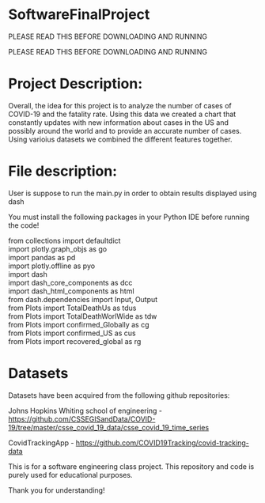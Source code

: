# SoftwareFinalProject
PLEASE READ THIS BEFORE DOWNLOADING AND RUNNING

PLEASE READ THIS BEFORE DOWNLOADING AND RUNNING

# Project Description:
Overall, the idea for this project is to analyze the number of cases of COVID-19 and the fatality rate. Using this data we created a chart that constantly updates with new information about cases in the US and possibly around the world and to provide an accurate number of cases. Using varioius datasets we combined the different features together.

# File description: 
User is suppose to run the main.py in order to obtain results displayed using dash

You must install the following packages in your Python IDE before running the code!

from collections import defaultdict      
import plotly.graph_objs as go      
import pandas as pd       
import plotly.offline as pyo       
import dash      
import dash_core_components as dcc      
import dash_html_components as html      
from dash.dependencies import Input, Output     
from Plots import TotalDeathUs as tdus     
from Plots import TotalDeathWorlWide as tdw    
from Plots import confirmed_Globally as cg     
from Plots import confirmed_US as cus     
from Plots import recovered_global as rg     



# Datasets 
Datasets have been acquired from the following github repositories:
   
Johns Hopkins Whiting school of engineering - https://github.com/CSSEGISandData/COVID-19/tree/master/csse_covid_19_data/csse_covid_19_time_series   
     
CovidTrackingApp - https://github.com/COVID19Tracking/covid-tracking-data     




This is for a software engineering class project. This repository and code is purely used for educational purposes.

Thank you for understanding!
